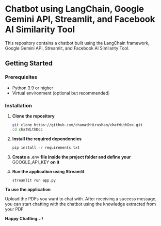 # Chatbot using LangChain, Google Gemini API, Streamlit, and Facebook AI Similarity Tool

This repository contains a chatbot built using the LangChain framework, Google Gemini API, Streamlit, and Facebook AI Similarity Tool.

## Getting Started

### Prerequisites
- Python 3.9 or higher
- Virtual environment (optional but recommended)

### Installation

1. **Clone the repository**

   ```bash
   git clone https://github.com/chamathHirushan/chatWithDoc.git
   cd chatWithDoc

2. **Install the required dependencies**

   ```bash
   pip install -r requirements.txt

3. **Create a** .env **file inside the project folder and define your** GOOGLE_API_KEY **on it**

3. **Run the application using Streamlit**

   ```bash
   streamlit run app.py

**To use the application**

Upload the PDFs you want to chat with.
After receiving a success message, you can start chatting with the chatbot using the knowledge extracted from your PDF

 **Happy Chatting...!**
